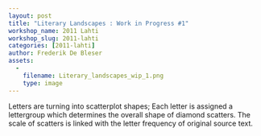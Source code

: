 ```yaml
---
layout: post
title: "Literary Landscapes : Work in Progress #1"
workshop_name: 2011 Lahti
workshop_slug: 2011-lahti
categories: [2011-lahti]
author: Frederik De Bleser
assets:
  -
    filename: Literary_landscapes_wip_1.png
    type: image
---
```

Letters are turning into scatterplot shapes;
Each letter is assigned a lettergroup which determines the overall shape of diamond scatters. The scale of scatters is linked with the letter frequency of original source text.
